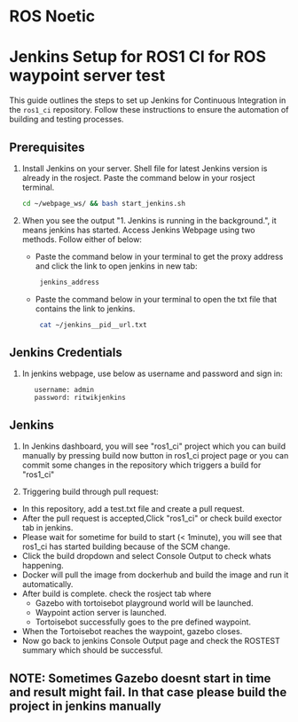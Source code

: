 # ROS Noetic
# Jenkins Setup for ROS1 CI for ROS waypoint server test

This guide outlines the steps to set up Jenkins for Continuous Integration in the `ros1_ci` repository. Follow these instructions to ensure the automation of building and testing processes.

## Prerequisites

1. Install Jenkins on your server. Shell file for latest Jenkins version is already in the rosject. Paste the command below in your rosject terminal. 

    ```bash
    cd ~/webpage_ws/ && bash start_jenkins.sh
    ```

2. When you see the output "1. Jenkins is running in the background.", it means jenkins has started. Access Jenkins Webpage using two methods. Follow either of below:
   - Paste the command below in your terminal to get the proxy address and click the link to open jenkins in new tab:
     ```bash
      jenkins_address
     ```
   - Paste the command below in your terminal to open the txt file that contains the link to jenkins.
     ```bash
      cat ~/jenkins__pid__url.txt
     ```

## Jenkins Credentials

1. In jenkins webpage, use below as username and password and sign in:
     ```
        username: admin
        password: ritwikjenkins
     ```
   
## Jenkins

1. In Jenkins dashboard, you will see "ros1_ci" project which you can build manually by pressing build now button in ros1_ci project page or you can commit some changes in the repository which triggers a build for "ros1_ci"

2. Triggering build through pull request:
  - In this repository, add a test.txt file and create a pull request.
  - After the pull request is accepted,Click "ros1_ci" or check build exector tab in jenkins.
  - Please wait for sometime for build to start (< 1minute), you will see that ros1_ci has started building because of the SCM change.
  - Click the build dropdown and select Console Output to check whats happening.
  - Docker will pull the image from dockerhub and build the image and run it automatically.
  - After build is complete. check the rosject tab where
      - Gazebo with tortoisebot playground world will be launched.
      - Waypoint action server is launched.
      - Tortoisebot successfully goes to the pre defined waypoint.
  - When the Tortoisebot reaches the waypoint, gazebo closes.
  - Now go back to jenkins Console Output page and check the ROSTEST summary which should be successful.

## NOTE: Sometimes Gazebo doesnt start in time and result might fail. In that case please build the project in jenkins manually
   

